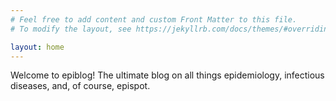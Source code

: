 ```yaml
---
# Feel free to add content and custom Front Matter to this file.
# To modify the layout, see https://jekyllrb.com/docs/themes/#overriding-theme-defaults

layout: home
---
```


Welcome to epiblog! The ultimate blog on all things epidemiology, infectious diseases, and, of course, epispot.